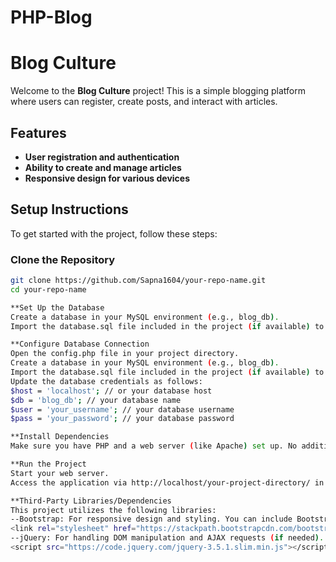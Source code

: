 # **PHP-Blog**
# **Blog Culture**

Welcome to the **Blog Culture** project! This is a simple blogging platform where users can register, create posts, and interact with articles. 

## **Features**

- **User registration and authentication**
- **Ability to create and manage articles**
- **Responsive design for various devices**

## **Setup Instructions**

To get started with the project, follow these steps:

### **Clone the Repository**
```bash
git clone https://github.com/Sapna1604/your-repo-name.git
cd your-repo-name

**Set Up the Database
Create a database in your MySQL environment (e.g., blog_db).
Import the database.sql file included in the project (if available) to create necessary tables.

**Configure Database Connection
Open the config.php file in your project directory.
Create a database in your MySQL environment (e.g., blog_db).
Import the database.sql file included in the project (if available) to create necessary tables.
Update the database credentials as follows:
$host = 'localhost'; // or your database host
$db = 'blog_db'; // your database name
$user = 'your_username'; // your database username
$pass = 'your_password'; // your database password

**Install Dependencies
Make sure you have PHP and a web server (like Apache) set up. No additional dependencies are required for this project.

**Run the Project
Start your web server.
Access the application via http://localhost/your-project-directory/ in your web browser.

**Third-Party Libraries/Dependencies
This project utilizes the following libraries:
--Bootstrap: For responsive design and styling. You can include Bootstrap from a CDN in your HTML files:
<link rel="stylesheet" href="https://stackpath.bootstrapcdn.com/bootstrap/4.5.2/css/bootstrap.min.css">
--jQuery: For handling DOM manipulation and AJAX requests (if needed). You can include jQuery from a CDN:
<script src="https://code.jquery.com/jquery-3.5.1.slim.min.js"></script>





 
